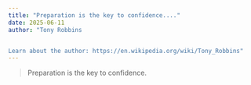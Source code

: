 ```yaml
---
title: "Preparation is the key to confidence...."
date: 2025-06-11
author: "Tony Robbins


Learn about the author: https://en.wikipedia.org/wiki/Tony_Robbins"
---
```


> Preparation is the key to confidence.
